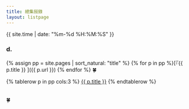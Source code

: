 ```yaml
---
title: 總集敍錄
layout: listpage
---
```


{{ site.time | date: "%m-%d %H:%M:%S" }}

### d.
{% assign pp = site.pages | sort_natural: "title" %}
{% for p in pp %}[『{{ p.title }} ]({{ p.url }}) {% endfor %}
🍀

<!---->
<table  cellspacing="1" cellpadding="1" >
{% tablerow p in pp cols:3 %}
  <a href="{{ p.url }}">{{ p.title }}</a>
{% endtablerow %}
</table> 🍀
